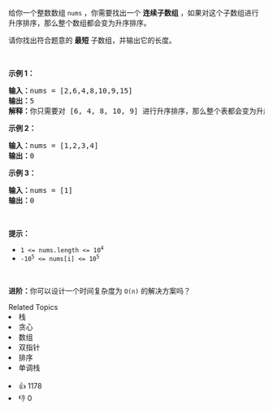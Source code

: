 <p>给你一个整数数组 <code>nums</code> ，你需要找出一个 <strong>连续子数组</strong> ，如果对这个子数组进行升序排序，那么整个数组都会变为升序排序。</p>

<p>请你找出符合题意的 <strong>最短</strong> 子数组，并输出它的长度。</p>

<p>&nbsp;</p>

<div class="original__bRMd"> 
 <div> 
  <p><strong>示例 1：</strong></p> 
 </div>
</div>

<pre>
<strong>输入：</strong>nums = [2,6,4,8,10,9,15]
<strong>输出：</strong>5
<strong>解释：</strong>你只需要对 [6, 4, 8, 10, 9] 进行升序排序，那么整个表都会变为升序排序。
</pre>

<p><strong>示例 2：</strong></p>

<pre>
<strong>输入：</strong>nums = [1,2,3,4]
<strong>输出：</strong>0
</pre>

<p><strong>示例 3：</strong></p>

<pre>
<strong>输入：</strong>nums = [1]
<strong>输出：</strong>0
</pre>

<p>&nbsp;</p>

<p><strong>提示：</strong></p>

<ul> 
 <li><code>1 &lt;= nums.length &lt;= 10<sup>4</sup></code></li> 
 <li><code>-10<sup>5</sup> &lt;= nums[i] &lt;= 10<sup>5</sup></code></li> 
</ul>

<p>&nbsp;</p>

<p><strong>进阶：</strong>你可以设计一个时间复杂度为 <code>O(n)</code> 的解决方案吗？</p>

<div><div>Related Topics</div><div><li>栈</li><li>贪心</li><li>数组</li><li>双指针</li><li>排序</li><li>单调栈</li></div></div><br><div><li>👍 1178</li><li>👎 0</li></div>